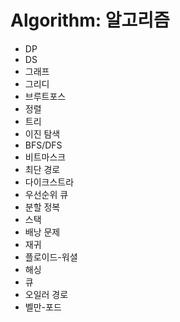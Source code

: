 # Algorithm: 알고리즘
- DP
- DS
- 그래프
- 그리디
- 브루트포스
- 정렬
- 트리
- 이진 탐색
- BFS/DFS
- 비트마스크
- 최단 경로
- 다이크스트라
- 우선순위 큐
- 분할 정복
- 스택
- 배낭 문제
- 재귀
- 플로이드-워셜
- 해싱
- 큐
- 오일러 경로
- 벨만-포드
